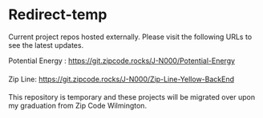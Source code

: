 # Redirect-temp

Current project repos hosted externally.
Please visit the following URLs to see the latest updates.

Potential Energy : https://git.zipcode.rocks/J-N000/Potential-Energy
####
Zip Line: https://git.zipcode.rocks/J-N000/Zip-Line-Yellow-BackEnd
#### 
This repository is temporary and these projects will be migrated over upon my graduation from Zip Code Wilmington.
